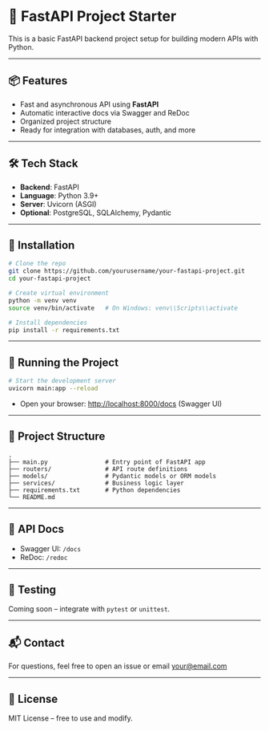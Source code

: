 # 🚀 FastAPI Project Starter

This is a basic FastAPI backend project setup for building modern APIs with Python.

---

## 📦 Features

- Fast and asynchronous API using **FastAPI**
- Automatic interactive docs via Swagger and ReDoc
- Organized project structure
- Ready for integration with databases, auth, and more

---

## 🛠️ Tech Stack

- **Backend**: FastAPI
- **Language**: Python 3.9+
- **Server**: Uvicorn (ASGI)
- **Optional**: PostgreSQL, SQLAlchemy, Pydantic

---

## 🔧 Installation

```bash
# Clone the repo
git clone https://github.com/yourusername/your-fastapi-project.git
cd your-fastapi-project

# Create virtual environment
python -m venv venv
source venv/bin/activate   # On Windows: venv\\Scripts\\activate

# Install dependencies
pip install -r requirements.txt
```

---

## 🚀 Running the Project

```bash
# Start the development server
uvicorn main:app --reload
```

- Open your browser: [http://localhost:8000/docs](http://localhost:8000/docs) (Swagger UI)

---

## 📁 Project Structure

```
.
├── main.py                # Entry point of FastAPI app
├── routers/               # API route definitions
├── models/                # Pydantic models or ORM models
├── services/              # Business logic layer
├── requirements.txt       # Python dependencies
└── README.md
```

---

## 📄 API Docs

- Swagger UI: `/docs`
- ReDoc: `/redoc`

---

## 🧪 Testing

Coming soon – integrate with `pytest` or `unittest`.

---

## 📬 Contact

For questions, feel free to open an issue or email [your@email.com](mailto:your@email.com)

---

## 📝 License

MIT License – free to use and modify.
```

